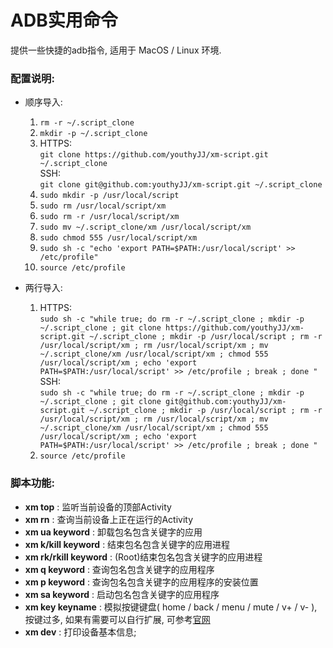 # ADB实用命令
提供一些快捷的adb指令, 适用于 MacOS / Linux 环境.

### 配置说明:
- 顺序导入:
    1. ``` rm -r ~/.script_clone ```
    2. ``` mkdir -p ~/.script_clone ```
    3. HTTPS:  
       ``` git clone https://github.com/youthyJJ/xm-script.git ~/.script_clone ```  
       SSH:  
       ``` git clone git@github.com:youthyJJ/xm-script.git ~/.script_clone ```
    4. ``` sudo mkdir -p /usr/local/script ```
    5. ``` sudo rm /usr/local/script/xm ```
    6. ``` sudo rm -r /usr/local/script/xm ```
    7. ``` sudo mv ~/.script_clone/xm /usr/local/script/xm ```
    8. ``` sudo chmod 555 /usr/local/script/xm ```
    9. ``` sudo sh -c "echo 'export PATH=$PATH:/usr/local/script' >> /etc/profile" ```
    10. ``` source /etc/profile ```

- 两行导入:  
    1. HTTPS:    
        ``` sudo sh -c "while true; do rm -r ~/.script_clone ; mkdir -p ~/.script_clone ; git clone https://github.com/youthyJJ/xm-script.git ~/.script_clone ; mkdir -p /usr/local/script ; rm -r /usr/local/script/xm ; rm /usr/local/script/xm ; mv ~/.script_clone/xm /usr/local/script/xm ; chmod 555 /usr/local/script/xm ; echo 'export PATH=$PATH:/usr/local/script' >> /etc/profile ; break ; done " ```  
        SSH:  
        ``` sudo sh -c "while true; do rm -r ~/.script_clone ; mkdir -p ~/.script_clone ; git clone git@github.com:youthyJJ/xm-script.git ~/.script_clone ; mkdir -p /usr/local/script ; rm -r /usr/local/script/xm ; rm /usr/local/script/xm ; mv ~/.script_clone/xm /usr/local/script/xm ; chmod 555 /usr/local/script/xm ; echo 'export PATH=$PATH:/usr/local/script' >> /etc/profile ; break ; done " ```
    2. ``` source /etc/profile ```

### 脚本功能:
- __xm top__ : 监听当前设备的顶部Activity
- __xm rn__ : 查询当前设备上正在运行的Activity
- __xm ua keyword__ : 卸载包名包含关键字的应用
- __xm k/kill keyword__ : 结束包名包含关键字的应用进程
- __xm rk/rkill keyword__ : (Root)结束包名包含关键字的应用进程
- __xm q keyword__ : 查询包名包含关键字的应用程序
- __xm p keyword__ : 查询包名包含关键字的应用程序的安装位置
- __xm sa keyword__ : 启动包名包含关键字的应用程序
- __xm key keyname__ : 模拟按键键盘( home / back / menu / mute / v+ / v- ), 按键过多, 如果有需要可以自行扩展, 可参考[官网](https://developer.android.com/reference/android/view/KeyEvent?hl=zh-cn)  
- __xm dev__ : 打印设备基本信息;